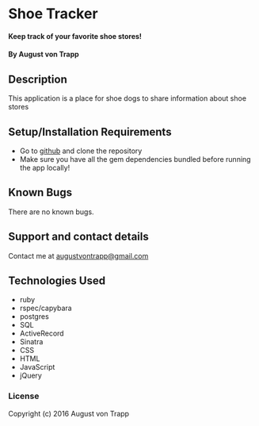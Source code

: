 # Shoe Tracker

#### Keep track of your favorite shoe stores!

#### By August von Trapp

## Description

This application is a place for shoe dogs to share information about shoe stores

## Setup/Installation Requirements

* Go to [github](https://github.com/augustinevt/shoe_tracker) and clone the repository
* Make sure you have all the gem dependencies bundled before running the app locally!

## Known Bugs

There are no known bugs.

## Support and contact details

Contact me at augustvontrapp@gmail.com

## Technologies Used

* ruby
* rspec/capybara
* postgres
* SQL
* ActiveRecord
* Sinatra
* CSS
* HTML
* JavaScript
* jQuery

### License

Copyright (c) 2016 August von Trapp
